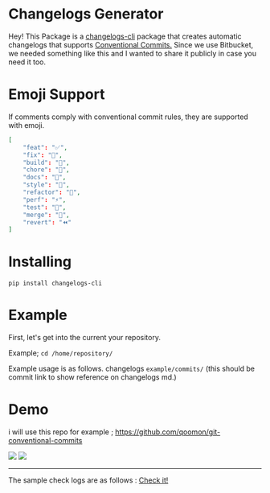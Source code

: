 # Changelogs Generator
Hey! This Package is a [changelogs-cli](https://pypi.org/project/changelogs-cli/)  package that creates automatic changelogs that supports [Conventional Commits.](https://www.conventionalcommits.org/en/v1.0.0/)
Since we use Bitbucket, we needed something like this and I wanted to share it publicly in case you need it too.

# Emoji Support
If comments comply with conventional commit rules, they are supported with emoji.

```json
[
    "feat": "✅",
    "fix": "🚀",
    "build": "💚",
    "chore": "🚀",
    "docs": "📝",
    "style": "🎨",
    "refactor": "👷",
    "perf": "⚡️",
    "test": "🧪",
    "merge": "🎉",
    "revert": "⏪️"
]
````

# Installing

    pip install changelogs-cli

# Example

First, let's get into the current your repository.

Example;
    ```cd /home/repository/```

Example usage is as follows.
    changelogs ```example/commits/``` (this should be commit link to show reference  on changelogs md.)


# Demo

i will use this repo for example ; https://github.com/qoomon/git-conventional-commits

<img src="https://raw.githubusercontent.com/AliYmn/changelog/master/images/ex1.png">

<img src="https://raw.githubusercontent.com/AliYmn/changelog/master/images/ex2.png">

----

The sample check logs are as follows : [Check it!](./exChangelog.md)
